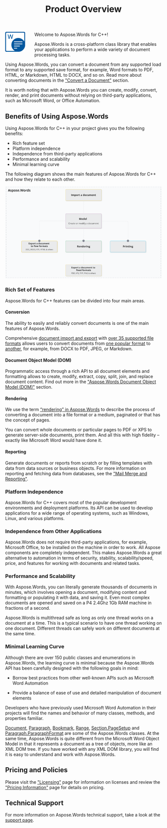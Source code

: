 ﻿---
title: Product Overview
description: "With Aspose.Words for C++ you can create, modify, convert, render, and print documents without relying on third-party applications. Aspose.Words is a cross-platform class library."
type: docs
weight: 5
url: /cpp/product-overview/
---

<img src="product-overview_1" alt="aspose-words-product_cpp" align="left" style="width:64px; margin: 0 30px 30px 0"/>

Welcome to Aspose.Words for C++!

Aspose.Words is a cross-platform class library that enables your applications to perform a wide variety of document processing tasks.

Using Aspose.Words, you can convert a document from any supported load format to any supported save format, for example, Word formats to PDF, HTML, or Markdown, HTML to DOCX, and so on. Read more about converting documents in the ["Convert a Document"](/words/cpp/convert-a-document/) section.

It is worth noting that with Aspose.Words you can create, modify, convert, render, and print documents without relying on third-party applications, such as Microsoft Word, or Office Automation.

## Benefits of Using Aspose.Words

Using Aspose.Words for C++ in your project gives you the following benefits:

* Rich feature set
* Platform independence
* Independence from third-party applications
* Performance and scalability
* Minimal learning curve

The following diagram shows the main features of Aspose.Words for С++ and how they relate to each other.

<img src="aspose_words-product-features-overview.png" alt="aspose_words-product-features-overview" style="width:800px"/>

### Rich Set of Features

Aspose.Words for C++ features can be divided into four main areas.

#### Conversion

The ability to easily and reliably convert documents is one of the main features of Aspose.Words.

Comprehensive [document import and export](/words/cpp/loading-saving-and-converting/) with [over 35 supported file formats](/words/cpp/supported-document-formats/) allows users to convert documents from [one popular format](https://apireference.aspose.com/words/cpp/namespace/aspose.words#loadformat) to [another](https://apireference.aspose.com/words/cpp/namespace/aspose.words#saveformat), for example, from DOCX to PDF, JPEG, or Markdown.

#### Document Object Model (DOM)

Programmatic access through a rich API to all document elements and formatting allows to create, modify, extract, copy, split, join, and replace document content. Find out more in the ["Aspose.Words Document Object Model (DOM)"](/words/cpp/aspose-words-document-object-model/) section.

#### Rendering

We use the term [“rendering” in Aspose.Words](/words/cpp/rendering/) to describe the process of converting a document into a file format or a medium, paginated or that has the concept of pages.

You can convert whole documents or particular pages to PDF or XPS to generate server-side documents, print them. And all this with high fidelity – exactly like Microsoft Word would have done it.

#### Reporting

Generate documents or reports from scratch or by filling templates with data from data sources or business objects. For more information on reporting and fetching data from databases, see the ["Mail Merge and Reporting"](/words/cpp/mail-merge-and-reporting/).

### Platform Independence

Aspose.Words for C++ covers most of the popular development environments and deployment platforms. Its API can be used to develop applications for a wide range of operating systems, such as Windows, Linux, and various platforms.

### Independence from Other Applications

Aspose.Words does not require third-party applications, for example, Microsoft Office, to be installed on the machine in order to work. All Aspose components are completely independent. This makes Aspose.Words a great alternative to automation in terms of security, stability, scalability/speed, price, and features for working with documents and related tasks.

### Performance and Scalability

With Aspose.Words, you can literally generate thousands of documents in minutes, which involves opening a document, modifying content and formatting or populating it with data, and saving it. Even most complex documents are opened and saved on a P4 2.4Ghz 1Gb RAM machine in fractions of a second.

Aspose.Words is multithread safe as long as only one thread works on a document at a time. This is a typical scenario to have one thread working on one document. Different threads can safely work on different documents at the same time.

### Minimal Learning Curve

Although there are over 150 public classes and enumerations in Aspose.Words, the learning curve is minimal because the Aspose.Words API has been carefully designed with the following goals in mind:

* Borrow best practices from other well-known APIs such as Microsoft Word Automation

* Provide a balance of ease of use and detailed manipulation of document elements

Developers who have previously used Microsoft Word Automation in their projects will find the names and behavior of many classes, methods, and properties familiar.

[Document](https://apireference.aspose.com/words/cpp/class/aspose.words.document), [Paragraph](https://apireference.aspose.com/words/cpp/class/aspose.words.paragraph), [Bookmark](https://apireference.aspose.com/words/cpp/class/aspose.words.bookmark), [Range](https://apireference.aspose.com/words/cpp/class/aspose.words.range), [Section.PageSetup](https://apireference.aspose.com/words/cpp/class/aspose.words.section#get_pagesetup) and [Paragraph.ParagraphFormat](https://apireference.aspose.com/words/cpp/class/aspose.words.paragraph#get_paragraphformat) are some of the Aspose.Words classes. At the same time, Aspose.Words is quite different from the Microsoft Word Object Model in that it represents a document as a tree of objects, more like an XML DOM tree. If you have worked with any XML DOM library, you will find it is easy to understand and work with Aspose.Words.

## Pricing and Policies

Please visit the ["Licensing"](/words/cpp/licensing/) page for information on licenses and review the ["Pricing Information"](https://purchase.aspose.com/pricing/words/family) page for details on pricing.

## Technical Support

For more information on Aspose.Words technical support, take a look at the [support page](/words/cpp/technical-support/).
